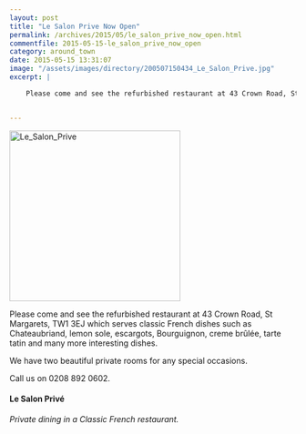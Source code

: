 ```yaml
---
layout: post
title: "Le Salon Prive Now Open"
permalink: /archives/2015/05/le_salon_prive_now_open.html
commentfile: 2015-05-15-le_salon_prive_now_open
category: around_town
date: 2015-05-15 13:31:07
image: "/assets/images/directory/200507150434_Le_Salon_Prive.jpg"
excerpt: |

    Please come and see the refurbished restaurant at 43 Crown Road, St Margarets, TW1 3EJ which serves classic French dishes such as Chateaubriand, lemon sole, escargots, Bourguignon, creme br&#251;l&#233;e, tarte tatin and many more interesting dishes.


---
```


<img src="/assets/images/directory/200507150434_Le_Salon_Prive.jpg" alt="Le_Salon_Prive" width="300" class="center">

Please come and see the refurbished restaurant at 43 Crown Road, St Margarets, TW1 3EJ which serves classic French dishes such as Chateaubriand, lemon sole, escargots, Bourguignon, creme brûlée, tarte tatin and many more interesting dishes.

We have two beautiful private rooms for any special occasions.

Call us on 0208 892 0602.

#### Le Salon Privé

*Private dining in a Classic French restaurant.*
